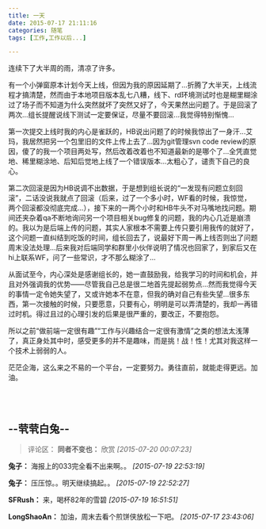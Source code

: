 ```yaml
---
title: 一天
date: 2015-07-17 21:11:16
categories: 随笔
tags: [工作,工作以后...]

---
```

连续下了大半周的雨，清凉了许多。

有一个小弹窗原本计划今天上线，但因为我的原因延期了...折腾了大半天，上线流程才搞清楚，然而由于本地项目版本乱七八糟，线下、rd环境测试时也是糊里糊涂过了场子而不知道为什么突然就坏了突然又好了，今天果然出问题了。于是回滚了两次...组长提醒说线下测试一定要保证，尽量不要回滚...我觉得特别惭愧...

第一次提交上线时我的内心是雀跃的，HB说出问题了的时候我惊出了一身汗...艾玛，我居然把另一个包里旧的文件上传上去了...因为git管理svn code review的原因，傻了的我一个项目两处写，然后改着改着也不知道最新的是哪个了...全凭直觉地、稀里糊涂地、后知后觉地上线了一个错误版本...太粗心了，谴责下自己的良心。

第二次回滚是因为HB说调不出数据，于是想到组长说的“一发现有问题立刻回滚”，二话没说我就点了回滚（后来，过了一个多小时，WF看的时候，我惊觉，两个回滚都没彻底完成...），接下来的一两个小时和HB牛头不对马嘴地找问题。期间还夹杂着qa不断地询问另一个项目相关bug修复的问题，我的内心几近是崩溃的。我以为是后端上传的问题，其实人家根本不需要上传只要引用我传的就好了，这个问题一直纠结到吃饭的时间，组长回去了，说最好下周一再上线否则出了问题周末没法处理...后来我对后端同学和群里小伙伴说明了情况也回家了，到家后又在hi上联系WF，问了一些常识，才不那么糊涂了...

从面试至今，内心深处是感谢组长的，她一直鼓励我，给我学习的时间和机会，并且对外强调我的优势——尽管我自己总是很二地首先提起弱势点...然而我觉得今天的事情一定令她失望了，又或许她本不在意，但我的确对自己有些失望...很多东西，第一次接触的时候，只要愿意，只要有心，明明是可以弄清楚的，我却一再错过时机。得过且过的心理引发的后果是很严重的，要改正，不要抱怨。

所以之前“做前端一定很有趣”“工作与兴趣结合一定很有激情”之类的想法太浅薄了，真正身处其中时，感受更多的并不是趣味，而是挑！战！性！尤其对我这样一个技术上弱弱的人。

茫茫企海，这么来之不易的一个平台，一定要努力。勇往直前，就能走得更远。加油。

<br /><br />

--茕茕白兔--
---
>评论区：
>**同者不变也：** 欣赏  *[2015-07-20 00:07:23]*
>
**兔子：** 海报上的033完全看不出来啊。。  *[2015-07-19 22:53:19]*
>
**兔子：** 压压惊。。明天继续搞起。。  *[2015-07-19 22:52:27]*
>
**SFRush：** 来，喝杯82年的雪碧  *[2015-07-19 16:51:51]*
>
**LongShaoAn：** 加油，周末去看个煎饼侠放松一下吧。  *[2015-07-17 23:43:06]*
>
